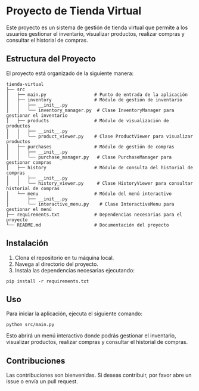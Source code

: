 # Proyecto de Tienda Virtual

Este proyecto es un sistema de gestión de tienda virtual que permite a los usuarios gestionar el inventario, visualizar productos, realizar compras y consultar el historial de compras. 

## Estructura del Proyecto

El proyecto está organizado de la siguiente manera:

```
tienda-virtual
├── src
│   ├── main.py                  # Punto de entrada de la aplicación
│   ├── inventory                # Módulo de gestión de inventario
│   │   ├── __init__.py
│   │   └── inventory_manager.py  # Clase InventoryManager para gestionar el inventario
│   ├── products                 # Módulo de visualización de productos
│   │   ├── __init__.py
│   │   └── product_viewer.py    # Clase ProductViewer para visualizar productos
│   ├── purchases                # Módulo de gestión de compras
│   │   ├── __init__.py
│   │   └── purchase_manager.py   # Clase PurchaseManager para gestionar compras
│   ├── history                  # Módulo de consulta del historial de compras
│   │   ├── __init__.py
│   │   └── history_viewer.py     # Clase HistoryViewer para consultar historial de compras
│   └── menu                     # Módulo del menú interactivo
│       ├── __init__.py
│       └── interactive_menu.py    # Clase InteractiveMenu para gestionar el menú
├── requirements.txt             # Dependencias necesarias para el proyecto
└── README.md                    # Documentación del proyecto
```

## Instalación

1. Clona el repositorio en tu máquina local.
2. Navega al directorio del proyecto.
3. Instala las dependencias necesarias ejecutando:

```
pip install -r requirements.txt
```

## Uso

Para iniciar la aplicación, ejecuta el siguiente comando:

```
python src/main.py
```

Esto abrirá un menú interactivo donde podrás gestionar el inventario, visualizar productos, realizar compras y consultar el historial de compras.

## Contribuciones

Las contribuciones son bienvenidas. Si deseas contribuir, por favor abre un issue o envía un pull request.